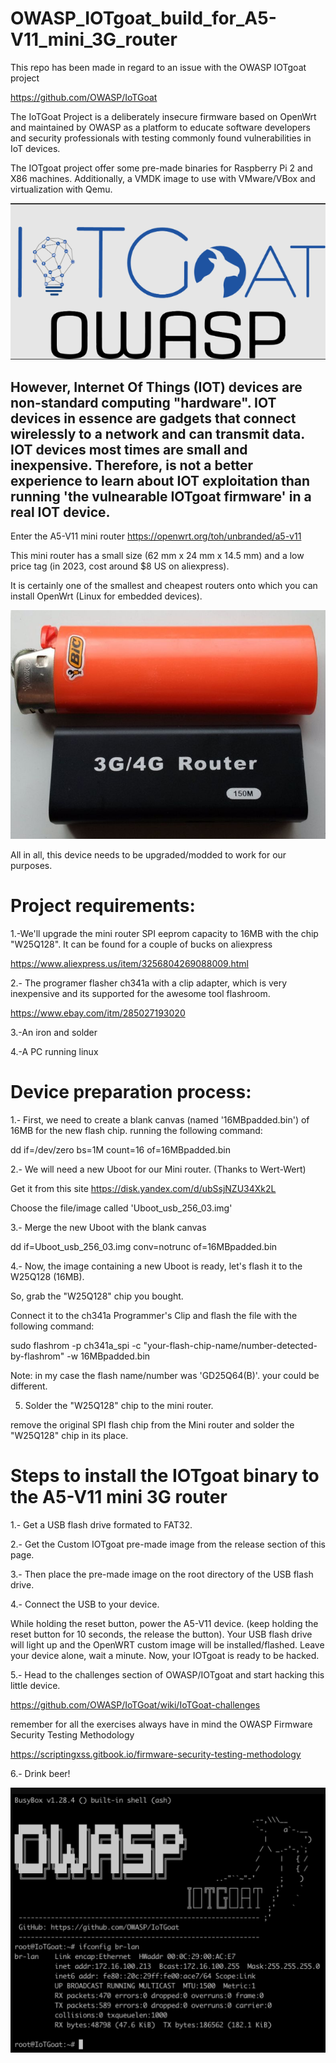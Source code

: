 # OWASP_IOTgoat_build_for_A5-V11_mini_3G_router





This repo has been made in regard to an issue with the OWASP IOTgoat project

https://github.com/OWASP/IoTGoat


The IoTGoat Project is a deliberately insecure firmware based on OpenWrt and maintained by OWASP as a platform to educate software developers and security professionals with testing commonly found vulnerabilities in IoT devices.

The IOTgoat project offer some pre-made binaries for Raspberry Pi 2 and X86 machines. Additionally, a VMDK image to use with VMware/VBox and virtualization with Qemu.

![OWASP_IOTgoat](OWASP-IOTgoat-main.png)


However, Internet Of Things (IOT) devices are non-standard computing "hardware". 
IOT devices in essence are gadgets that connect wirelessly to a network and can transmit data. IOT devices most times are small and inexpensive.
Therefore, is not a better experience to learn about IOT exploitation than running 'the vulnearable IOTgoat firmware' in a real IOT device.
-


Enter the A5-V11 mini router 
https://openwrt.org/toh/unbranded/a5-v11

This mini router has a small size (62 mm x 24 mm x 14.5 mm) and a low price tag (in 2023, cost around $8 US on aliexpress).

It is certainly one of the smallest and cheapest routers onto which you can install OpenWrt (Linux for embedded devices).

![A5-V11_mini_router](A5-V11_3G_mini_router.PNG)


All in all, this device needs to be upgraded/modded to work for our purposes.


# Project requirements:

1.-We'll upgrade the mini router SPI eeprom capacity to 16MB with the chip "W25Q128". It can be found for a couple of bucks on aliexpress

https://www.aliexpress.us/item/3256804269088009.html

2.- The programer flasher ch341a with a clip adapter, which is very inexpensive and its supported for the awesome tool flashroom.

https://www.ebay.com/itm/285027193020

3.-An iron and solder

4.-A PC running linux


# Device preparation process:


1.- First, we need to create a blank canvas (named '16MBpadded.bin') of 16MB for the new flash chip. running the following command:

dd if=/dev/zero bs=1M count=16 of=16MBpadded.bin


2.- We will need a new Uboot for our Mini router. (Thanks to Wert-Wert)

Get it from this site https://disk.yandex.com/d/ubSsjNZU34Xk2L

Choose the file/image called 'Uboot_usb_256_03.img'


3.- Merge the new Uboot with the blank canvas


dd if=Uboot_usb_256_03.img conv=notrunc of=16MBpadded.bin



4.- Now, the image containing a new Uboot is ready, let's flash it to the W25Q128 (16MB).

So, grab the "W25Q128" chip you bought.

Connect it to the ch341a Programmer's Clip and flash the file with the following command:


sudo flashrom -p ch341a_spi -c "your-flash-chip-name/number-detected-by-flashrom" -w 16MBpadded.bin

Note: in my case the flash name/number was 'GD25Q64(B)'. your could be different.


5. Solder the "W25Q128" chip to the mini router.

remove the original SPI flash chip from the Mini router and solder the "W25Q128" chip in its place.






# Steps to install the IOTgoat binary to the A5-V11 mini 3G router


1.- Get a USB flash drive formated to FAT32.

2.- Get the Custom IOTgoat pre-made image from the release section of this page.

3.- Then place the pre-made image on the root directory of the USB flash drive.

4.- Connect the USB to your device.

While holding the reset button, power the A5-V11 device. (keep holding the reset button for 10 seconds, the release the button). 
Your USB flash drive will light up and the OpenWRT custom image will be installed/flashed. 
Leave your device alone, wait a minute. Now, your IOTgoat is ready to be hacked.

5.- Head to the challenges section of OWASP/IOTgoat and start hacking this little device.

https://github.com/OWASP/IoTGoat/wiki/IoTGoat-challenges

remember for all the exercises always have in mind the OWASP Firmware Security Testing Methodology

https://scriptingxss.gitbook.io/firmware-security-testing-methodology

6.-  Drink beer!
          
![IOTgoat_banner](OWASP-IOTgoat-banner.png)



















